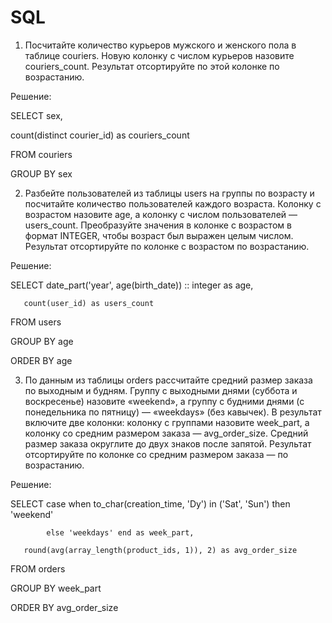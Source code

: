 # SQL

1. Посчитайте количество курьеров мужского и женского пола в таблице couriers. Новую колонку с числом курьеров назовите couriers_count. Результат отсортируйте по этой колонке по возрастанию.

Решение:

SELECT sex,
       
count(distinct courier_id) as couriers_count

FROM   couriers

GROUP BY sex


2. Разбейте пользователей из таблицы users на группы по возрасту и посчитайте количество пользователей каждого возраста. Колонку с возрастом назовите age, а колонку с числом пользователей — users_count. Преобразуйте значения в колонке с возрастом в формат INTEGER, чтобы возраст был выражен целым числом.
Результат отсортируйте по колонке с возрастом по возрастанию.

Решение:

SELECT date_part('year', age(birth_date)) :: integer as age,
      
       count(user_id) as users_count

FROM   users

GROUP BY age

ORDER BY age

3. По данным из таблицы orders рассчитайте средний размер заказа по выходным и будням. Группу с выходными днями (суббота и воскресенье) назовите «weekend», а группу с будними днями (с понедельника по пятницу) — «weekdays» (без кавычек). В результат включите две колонки: колонку с группами назовите week_part, а колонку со средним размером заказа — avg_order_size. Средний размер заказа округлите до двух знаков после запятой. Результат отсортируйте по колонке со средним размером заказа — по возрастанию.

Решение: 

SELECT case when to_char(creation_time, 'Dy') in ('Sat', 'Sun') then 'weekend'
          
            else 'weekdays' end as week_part,
       
       round(avg(array_length(product_ids, 1)), 2) as avg_order_size

FROM   orders

GROUP BY week_part

ORDER BY avg_order_size
